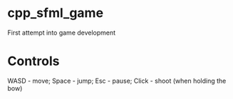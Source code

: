 # cpp_sfml_game
First attempt into game development
# Controls
WASD - move;
Space - jump;
Esc - pause;
Click - shoot (when holding the bow)
